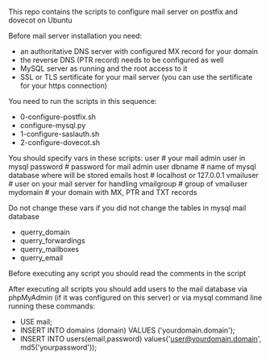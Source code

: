 This repo contains the scripts to configure mail server on postfix and dovecot on Ubuntu

Before mail server installation you need:
 - an authoritative DNS server with configured MX record for your domain
 - the reverse DNS (PTR record) needs to be configured as well
 - MySQL server as running and the root access to it
 - SSL or TLS sertificate for your mail server (you can use the sertificate for your https connection)

You need to run the scripts in this sequence:
  - 0-configure-postfix.sh
  - configure-mysql.py
  - 1-configure-saslauth.sh
  - 2-configure-dovecot.sh 

You should specify vars in these scripts:
  user       # your mail admin user in mysql
  password   # password for mail admin user
  dbname     # name of mysql database where will be stored emails
  host       # localhost or 127.0.0.1
  vmailuser  # user on your mail server for handling 
  vmailgroup # group of vmailuser
  mydomain   # your domain with MX, PTR and TXT records
  
Do not change these vars if you did not change the tables in mysql mail database
  - querry_domain
  - querry_forwardings
  - querry_mailboxes
  - querry_email 

Before executing any script you should read the comments in the script

After executing all scripts you should add users to the mail database via phpMyAdmin (if it was configured on this server) or via mysql command line running these commands:
  - USE mail;
  - INSERT INTO domains (domain) VALUES ('yourdomain.domain'); 
  - INSERT INTO users(email,password) values('user@yourdomain.domain', md5('yourpassword'));
